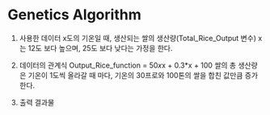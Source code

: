 # Genetics Algorithm


1. 사용한 데이터
    x도의 기온일 때, 생산되는 쌀의 생산량(Total_Rice_Output 변수)
    x는 12도 보다 높으며, 25도 보다 낮다는 가정을 한다.



2. 데이터의 관계식
    Output_Rice_function = 50*x*x + 0.3*x + 100
    쌀의 총 생산량은 기온이 1도씩 올라갈 때 마다, 기온의 30프로와 100톤의 쌀을 합친 값만큼 증가한다.



3. 출력 결과물

    
